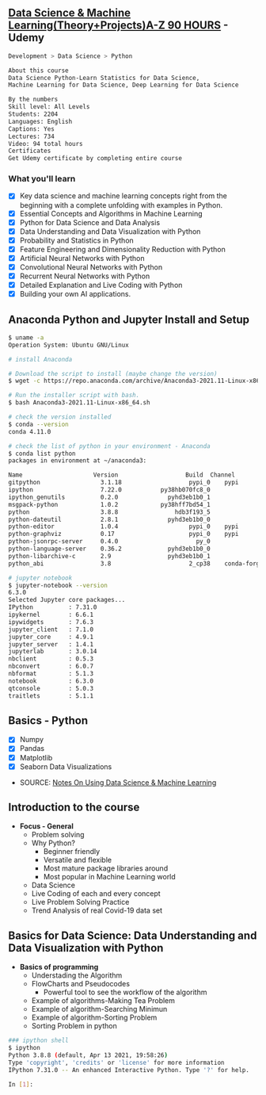 ## [Data Science & Machine Learning(Theory+Projects)A-Z 90 HOURS](https://www.udemy.com/course/data-science-machine-learningtheoryprojectsa-z-90-hours/) - Udemy

```Bash
Development > Data Science > Python

About this course
Data Science Python-Learn Statistics for Data Science,
Machine Learning for Data Science, Deep Learning for Data Science

By the numbers
Skill level: All Levels
Students: 2204
Languages: English
Captions: Yes
Lectures: 734
Video: 94 total hours
Certificates
Get Udemy certificate by completing entire course
```

### What you'll learn
- [x] Key data science and machine learning concepts right from the beginning with a complete unfolding with examples in Python.
- [x] Essential Concepts and Algorithms in Machine Learning
- [x] Python for Data Science and Data Analysis
- [x] Data Understanding and Data Visualization with Python
- [x] Probability and Statistics in Python
- [x] Feature Engineering and Dimensionality Reduction with Python
- [x] Artificial Neural Networks with Python
- [x] Convolutional Neural Networks with Python
- [x] Recurrent Neural Networks with Python
- [x] Detailed Explanation and Live Coding with Python
- [x] Building your own AI applications.

## Anaconda Python and Jupyter Install and Setup

```bash
$ uname -a
Operation System: Ubuntu GNU/Linux

# install Anaconda

# Download the script to install (maybe change the version)
$ wget -c https://repo.anaconda.com/archive/Anaconda3-2021.11-Linux-x86_64.sh

# Run the installer script with bash.
$ bash Anaconda3-2021.11-Linux-x86_64.sh

# check the version installed
$ conda --version
conda 4.11.0

# check the list of python in your environment - Anaconda
$ conda list python
packages in environment at ~/anaconda3:

Name                    Version                   Build  Channel
gitpython                 3.1.18                   pypi_0    pypi
ipython                   7.22.0           py38hb070fc8_0  
ipython_genutils          0.2.0              pyhd3eb1b0_1  
msgpack-python            1.0.2            py38hff7bd54_1  
python                    3.8.8                hdb3f193_5  
python-dateutil           2.8.1              pyhd3eb1b0_0  
python-editor             1.0.4                    pypi_0    pypi
python-graphviz           0.17                     pypi_0    pypi
python-jsonrpc-server     0.4.0                      py_0  
python-language-server    0.36.2             pyhd3eb1b0_0  
python-libarchive-c       2.9                pyhd3eb1b0_1  
python_abi                3.8                      2_cp38    conda-forge

# jupyter notebook
$ jupyter-notebook --version
6.3.0
Selected Jupyter core packages...
IPython          : 7.31.0
ipykernel        : 6.6.1
ipywidgets       : 7.6.3
jupyter_client   : 7.1.0
jupyter_core     : 4.9.1
jupyter_server   : 1.4.1
jupyterlab       : 3.0.14
nbclient         : 0.5.3
nbconvert        : 6.0.7
nbformat         : 5.1.3
notebook         : 6.3.0
qtconsole        : 5.0.3
traitlets        : 5.1.1
```

## Basics - Python

- [x] Numpy
- [x] Pandas
- [x] Matplotlib
- [x] Seaborn Data Visualizations

- SOURCE: [Notes On Using
Data Science & Machine Learning](https://chrisalbon.com/#machine_learning)

## Introduction to the course

- **Focus - General**
  - Problem solving
  - Why Python?
    - Beginner friendly
    - Versatile and flexible
    - Most mature package libraries around
    - Most popular in Machine Learning world
  - Data Science
  - Live Coding of each and every concept
  - Live Problem Solving Practice
  - Trend Analysis of real Covid-19 data set

## Basics for Data Science: Data Understanding and Data Visualization with Python

- **Basics of programming**
  - Understading the Algorithm
  - FlowCharts and Pseudocodes
    - Powerful tool to see the workflow of the algorithm
  - Example of algorithms-Making Tea Problem
  - Example of algorithm-Searching Minimun
  - Example of algorithm-Sorting Problem
  - Sorting Problem in python

```bash
### ipython shell
$ ipython
Python 3.8.8 (default, Apr 13 2021, 19:58:26) 
Type 'copyright', 'credits' or 'license' for more information
IPython 7.31.0 -- An enhanced Interactive Python. Type '?' for help.

In [1]: 
```